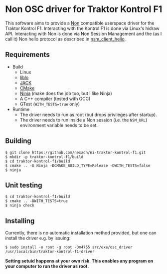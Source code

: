 # Non OSC driver for Traktor Kontrol F1

This software aims to provide a [Non](https://non.tuxfamily.org) compatible userspace driver for the Traktor Kontrol F1.
Interacting with the Kontrol F1 is done via Linux's hidraw API.
Interacting with Non is done via Non Session Management and the (as I call it) Non hello protocol as described in [nsm_client_hello](doc/nsm_client_hello.md).

## Requirements

  * Build
    * Linux
    * [liblo](http://liblo.sourceforge.net)
	* [JACK](https://jackaudio.org)
    * [CMake](https://cmake.org)
    * [Ninja](https://ninja-build.org) (make does the job too, but I like Ninja)
    * A C++ compiler (tested with GCC)
    * GTest (`WITH_TESTS=true` only)
  * Runtime
    * The driver needs to run as root (but drops privileges after startup).
    * The driver needs to run inside a Non session (i.e. the `NSM_URL`) environment variable needs to be set.

## Building

```
$ git clone https://github.com/nexadn/ni-traktor-kontrol-f1.git
$ mkdir -p traktor-kontrol-f1/build
$ cd traktor-kontrol-f1/build
$ cmake .. -G Ninja -DCMAKE_BUILD_TYPE=Release -DWITH_TESTS=false
$ ninja
```

## Unit testing

```
$ cd traktor-kontrol-f1/build
$ cmake .. -DWITH_TESTS=true
$ ninja check
```

## Installing

Currently, there is no automatic installation method provided, but one can install the driver e.g. by issuing:

```
$ sudo install -o root -g root -Dm4755 src/exe/osc_driver /usr/local/bin/traktor-kontrol-f1-driver
```

**Setting setuid happens at your own risk. This enables any program on your computer to run the driver as root.**
